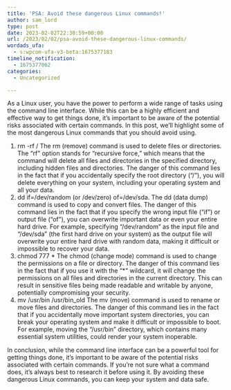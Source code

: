 ```yaml
---
title: 'PSA: Avoid these dangerous Linux commands!'
author: sam_lord
type: post
date: 2023-02-02T22:30:59+00:00
url: /2023/02/02/psa-avoid-these-dangerous-linux-commands/
wordads_ufa:
  - s:wpcom-ufa-v3-beta:1675377183
timeline_notification:
  - 1675377062
categories:
  - Uncategorized

---
```

As a Linux user, you have the power to perform a wide range of tasks using the command line interface. While this can be a highly efficient and effective way to get things done, it’s important to be aware of the potential risks associated with certain commands. In this post, we’ll highlight some of the most dangerous Linux commands that you should avoid using.

  1. rm -rf / The rm (remove) command is used to delete files or directories. The “rf” option stands for “recursive force,” which means that the command will delete all files and directories in the specified directory, including hidden files and directories. The danger of this command lies in the fact that if you accidentally specify the root directory (“/”), you will delete everything on your system, including your operating system and all your data.
  2. dd if=/dev/random (or /dev/zero) of=/dev/sda. The dd (data dump) command is used to copy and convert files. The danger of this command lies in the fact that if you specify the wrong input file (“if”) or output file (“of”), you can overwrite important data or even your entire hard drive. For example, specifying “/dev/random” as the input file and “/dev/sda” (the first hard drive on your system) as the output file will overwrite your entire hard drive with random data, making it difficult or impossible to recover your data.
  3. chmod 777 \* The chmod (change mode) command is used to change the permissions on a file or directory. The danger of this command lies in the fact that if you use it with the “\*” wildcard, it will change the permissions on all files and directories in the current directory. This can result in sensitive files being made readable and writable by anyone, potentially compromising your security.
  4. mv /usr/bin /usr/bin_old The mv (move) command is used to rename or move files and directories. The danger of this command lies in the fact that if you accidentally move important system directories, you can break your operating system and make it difficult or impossible to boot. For example, moving the “/usr/bin” directory, which contains many essential system utilities, could render your system inoperable.

In conclusion, while the command line interface can be a powerful tool for getting things done, it’s important to be aware of the potential risks associated with certain commands. If you’re not sure what a command does, it’s always best to research it before using it. By avoiding these dangerous Linux commands, you can keep your system and data safe.